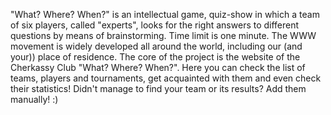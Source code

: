 "What? Where? When?" is an intellectual game, quiz-show in which a team of six players, called "experts", looks for the right answers to different questions by means of brainstorming. Time limit is one minute. The WWW movement is widely developed all around the world, including our (and your)) place of residence.
The core of the project is the website of the Cherkassy Club "What? Where? When?".
Here you can check the list of teams, players and tournaments, get acquainted with them and even check their statistics! Didn't manage to find your team or its results? Add them manually! :)